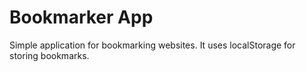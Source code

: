 # Bookmarker App
Simple application for bookmarking websites. It uses localStorage for storing bookmarks.
